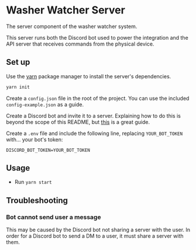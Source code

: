 # Washer Watcher Server

The server component of the washer watcher system.

This server runs both the Discord bot used to power the integration and the API server that receives commands from the physical device.

## Set up

Use the [yarn](https://classic.yarnpkg.com/en/docs/install) package manager to install the server's dependencies. 

```bash
yarn init
```

Create a `config.json` file in the root of the project. You can use the included `config-example.json` as a guide.

Create a Discord bot and invite it to a server. Explaining how to do this is beyond the scope of this README, but [this](https://discordpy.readthedocs.io/en/latest/discord.html) is a great guide.

Create a `.env` file and include the following line, replacing `YOUR_BOT_TOKEN` with... your bot's token:
```dotenv
DISCORD_BOT_TOKEN=YOUR_BOT_TOKEN
```

## Usage

* Run `yarn start`

## Troubleshooting

### Bot cannot send user a message

This may be caused by the Discord bot not sharing a server with the user. In order for a Discord bot to send a DM to a user, it must share a server with them.
